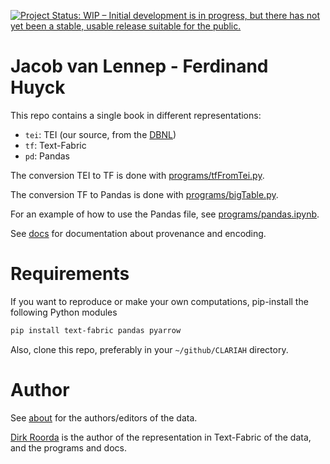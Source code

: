 [![Project Status: WIP – Initial development is in progress, but there has not yet been a stable, usable release suitable for the public.](https://www.repostatus.org/badges/latest/wip.svg)](https://www.repostatus.org/#wip)

# Jacob van Lennep - Ferdinand Huyck

This repo contains a single book in different representations:

*   `tei`: TEI (our source, from the [DBNL](dbnl.org))
*   `tf`: Text-Fabric
*   `pd`: Pandas

The conversion TEI to TF is done with [programs/tfFromTei.py](programs/tfFromTei.py).

The conversion TF to Pandas is done with [programs/bigTable.py](programs/bigTable.py).

For an example of how to use the Pandas file, see
[programs/pandas.ipynb](https://nbviewer.org/github/CLARIAH/wp6-ferdinandhuyck/blob/main/programs/pandas.ipynb).

See [docs](docs) for documentation about provenance and encoding.

# Requirements

If you want to reproduce or make your own computations, pip-install the following
Python modules

``` sh
pip install text-fabric pandas pyarrow
```

Also, clone this repo, preferably in your
`~/github/CLARIAH` directory.

# Author

See [about](docs/about.md) for the authors/editors of the data.

[Dirk Roorda](https://github.com/dirkroorda) is the author of the
representation in Text-Fabric of the data,
and the programs and docs.
